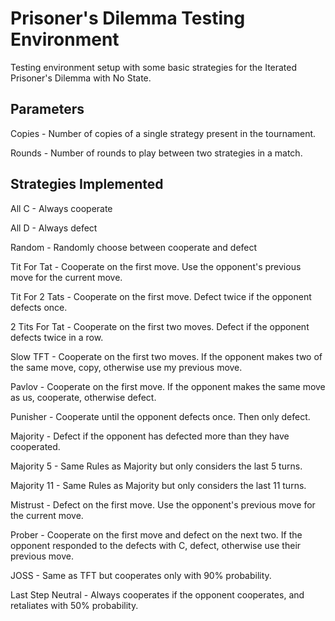 # Prisoner's Dilemma Testing Environment

Testing environment setup with some basic strategies for the Iterated Prisoner's Dilemma with No State.

##  Parameters

Copies - Number of copies of a single strategy present in the tournament.

Rounds - Number of rounds to play between two strategies in a match.

## Strategies Implemented

All C - Always cooperate

All D - Always defect

Random - Randomly choose between cooperate and defect

Tit For Tat - Cooperate on the first move. Use the opponent's previous move for the current move.

Tit For 2 Tats - Cooperate on the first move. Defect twice if the opponent defects once.

2 Tits For Tat - Cooperate on the first two moves. Defect if the opponent defects twice in a row.

Slow TFT - Cooperate on the first two moves. If the opponent makes two of the same move, copy, otherwise use my previous move.

Pavlov - Cooperate on the first move. If the opponent makes the same move as us, cooperate, otherwise defect.

Punisher - Cooperate until the opponent defects once. Then only defect.

Majority - Defect if the opponent has defected more than they have cooperated.

Majority 5 - Same Rules as Majority but only considers the last 5 turns.

Majority 11 - Same Rules as Majority but only considers the last 11 turns.

Mistrust - Defect on the first move. Use the opponent's previous move for the current move.

Prober - Cooperate on the first move and defect on the next two. If the opponent responded to the defects with C, defect, otherwise use their previous move.

JOSS - Same as TFT but cooperates only with 90% probability.

Last Step Neutral - Always cooperates if the opponent cooperates, and retaliates with 50% probability.